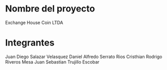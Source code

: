 # Nombre del proyecto
Exchange House Coin LTDA
# Integrantes
Juan Diego Salazar Velasquez
Daniel Alfredo Serrato Rios
Cristhian Rodrigo Riveros Mesa
Juan Sebastian Trujillo Escobar 
